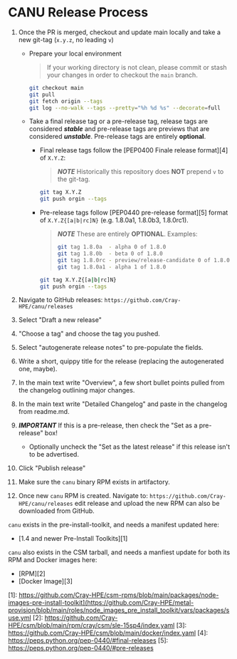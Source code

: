 # CANU Release Process

1. Once the PR is merged, checkout and update main locally and take a new git-tag (`x.y.z`, no leading `v`) 

    - Prepare your local environment

        > If your working directory is not clean, please commit or stash your changes in order to checkout the `main` branch.

        ```bash
        git checkout main
        git pull
        git fetch origin --tags
        git log --no-walk --tags --pretty="%h %d %s" --decorate=full
        ```

   - Take a final release tag or a pre-release tag, release tags are considered ***stable*** and pre-release tags are previews that are considered ***unstable***.
     Pre-release tags are entirely **optional**.

        - Final release tags follow the [PEP0400 Finale release format][4] of `X.Y.Z`:

            > ***NOTE*** Historically this repository does **NOT** prepend `v` to the git-tag.

            ```bash
            git tag X.Y.Z
            git push orgin --tags
            ```

        - Pre-release tags follow [PEP0440 pre-release format][5] format of `X.Y.Z{[a|b|rc]N}` (e.g. 1.8.0a1, 1.8.0b3, 1.8.0rc1).

            > ***NOTE*** These are entirely **OPTIONAL**.
            > Examples:
            > ```bash
            > git tag 1.8.0a  - alpha 0 of 1.8.0
            > git tag 1.8.0b  - beta 0 of 1.8.0
            > git tag 1.8.0rc - preview/release-candidate 0 of 1.8.0
            > git tag 1.8.0a1 - alpha 1 of 1.8.0
            > ```

            ```bash
            git tag X.Y.Z{[a|b|rc]N}
            git push orgin --tags
            ```

1. Navigate to GitHub releases: `https://github.com/Cray-HPE/canu/releases`
1. Select "Draft a new release"
1. "Choose a tag" and choose the tag you pushed.
1. Select "autogenerate release notes" to pre-populate the fields.
1. Write a short, quippy title for the release (replacing the autogenerated one, maybe).
1. In the main text write "Overview", a few short bullet points pulled from the changelog outlining major changes.
1. In the main text write "Detailed Changelog" and paste in the changelog from readme.md.
1. ***IMPORTANT*** If this is a pre-release, then check the "Set as a pre-release" box!
   - Optionally uncheck the "Set as the latest release" if this release isn't to be advertised.
1. Click "Publish release"
1. Make sure the `canu` binary RPM exists in artifactory.
1. Once new `canu` RPM is created. Navigate to: `https://github.com/Cray-HPE/canu/releases` edit release and upload the new RPM can also be downloaded from GitHub.

`canu` exists in the pre-install-toolkit, and needs a manifest updated here:

* [1.4 and newer Pre-Install Toolkits][1]

`canu` also exists in the CSM tarball, and needs a manfiest update for both its RPM and Docker images here:

* [RPM][2]
* [Docker Image][3]

[1]: https://github.com/Cray-HPE/csm-rpms/blob/main/packages/node-images-pre-install-toolkit](https://github.com/Cray-HPE/metal-provision/blob/main/roles/node_images_pre_install_toolkit/vars/packages/suse.yml
[2]: https://github.com/Cray-HPE/csm/blob/main/rpm/cray/csm/sle-15sp4/index.yaml
[3]: https://github.com/Cray-HPE/csm/blob/main/docker/index.yaml
[4]: https://peps.python.org/pep-0440/#final-releases
[5]: https://peps.python.org/pep-0440/#pre-releases

